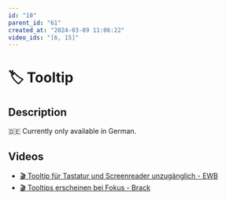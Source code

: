 ```yaml
---
id: "10"
parent_id: "61"
created_at: "2024-03-09 11:06:22"
video_ids: "[6, 15]"
---
```


# 🏷️ Tooltip

## Description

🇩🇪 Currently only available in German.

## Videos

- [🎬 Tooltip für Tastatur und Screenreader unzugänglich - EWB](/en/videos/tooltip-fur-tastatur-und-screenreader-unzuganglich-ewb)
- [🎬 Tooltips erscheinen bei Fokus - Brack](/en/videos/tooltips-erscheinen-bei-fokus-brack)
